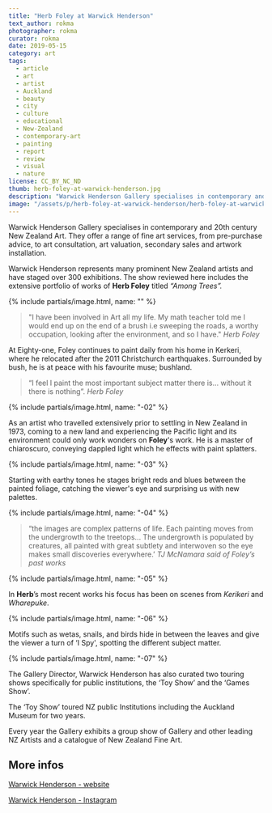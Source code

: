 ```yaml
---
title: "Herb Foley at Warwick Henderson"
text_author: rokma
photographer: rokma
curator: rokma
date: 2019-05-15
category: art
tags:
  - article
  - art
  - artist
  - Auckland
  - beauty
  - city
  - culture
  - educational
  - New-Zealand
  - contemporary-art
  - painting
  - report
  - review
  - visual
  - nature
license: CC_BY_NC_ND
thumb: herb-foley-at-warwick-henderson.jpg
description: "Warwick Henderson Gallery specialises in contemporary and 20th century New Zealand Art. They represent many prominent New Zealand artists and have staged over 300 exhibitions. The exhibition reviewed here includes the extensive portfolio of works of Herb Foley, Among Trees."
image: "/assets/p/herb-foley-at-warwick-henderson/herb-foley-at-warwick-henderson.jpg"
---
```


Warwick Henderson Gallery specialises in contemporary and 20th century New Zealand Art. They offer a range of fine art services, from pre-purchase advice, to art consultation, art valuation, secondary sales and artwork installation.

Warwick Henderson represents many prominent New Zealand artists and have staged over 300 exhibitions. The show reviewed here includes the extensive portfolio of works of **Herb Foley** titled _“Among Trees”._

{% include partials/image.html, name: "" %}


>"I have been involved in Art all my life. My math teacher told me I would end up on the end of a brush i.e sweeping the roads, a worthy occupation, looking after the environment, and so I have." _Herb Foley_

At Eighty-one, Foley continues to paint daily from his home in Kerkeri, where he relocated after the 2011 Christchurch earthquakes. Surrounded by bush, he is at peace with his favourite muse; bushland.

>“I feel I paint the most important subject matter there is… without it there is nothing”. _Herb Foley_

{% include partials/image.html, name: "-02" %}

As an artist who travelled extensively prior to settling in New Zealand in 1973, coming to a new land and experiencing the Pacific light and its environment could only work wonders on **Foley**'s work. He is a master of chiaroscuro, conveying dappled light which he effects with paint splatters.

{% include partials/image.html, name: "-03" %}

Starting with earthy tones he stages bright reds and blues between the painted foliage, catching the viewer's eye and surprising us with new palettes.

{% include partials/image.html, name: "-04" %}

>“the images are complex patterns of life. Each painting moves from the undergrowth to the treetops... The undergrowth is populated by creatures, all painted with great subtlety and interwoven so the eye makes small discoveries everywhere.’ _TJ McNamara said of Foley’s past works_

{% include partials/image.html, name: "-05" %}

In **Herb**’s most recent works his focus has been on scenes from _Kerikeri_ and _Wharepuke_.

{% include partials/image.html, name: "-06" %}

Motifs such as wetas, snails, and birds hide in between the leaves and give the viewer a turn of ‘I Spy', spotting the different subject matter.

{% include partials/image.html, name: "-07" %}

The Gallery Director, Warwick Henderson has also curated two touring shows specifically for public institutions, the ‘Toy Show’ and the ‘Games Show’.

The ‘Toy Show’ toured NZ public Institutions including the Auckland Museum for two years.

Every year the Gallery exhibits a group show of Gallery and other leading NZ Artists and a catalogue of New Zealand Fine Art.

## More infos

[Warwick Henderson - website](http://www.warwickhenderson.co.nz/herb-foley--among-trees--2019.html)

[Warwick Henderson - Instagram](https://www.instagram.com/warwickhendersongallery/)
